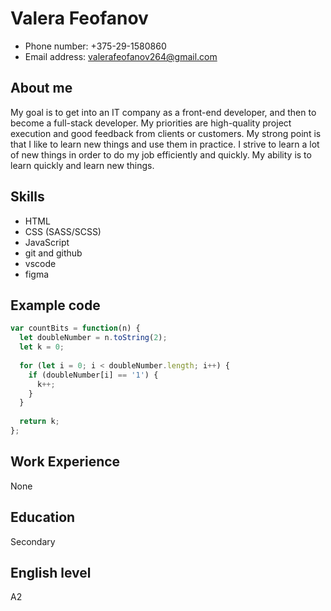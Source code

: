 # Valera Feofanov

* Phone number: +375-29-1580860
* Email address: valerafeofanov264@gmail.com

## About me

My goal is to get into an IT company as a front-end developer, and then to become a full-stack developer. My priorities are high-quality project execution and good feedback from clients or customers. My strong point is that I like to learn new things and use them in practice. I strive to learn a lot of new things in order to do my job efficiently and quickly. My ability is to learn quickly and learn new things.

## Skills

* HTML
* CSS (SASS/SCSS)
* JavaScript
* git and github
* vscode
* figma

## Example code

``` javascript
var countBits = function(n) {
  let doubleNumber = n.toString(2);
  let k = 0;
  
  for (let i = 0; i < doubleNumber.length; i++) {
    if (doubleNumber[i] == '1') {
      k++;
    }
  } 
  
  return k;
};
```

## Work Experience

None

## Education

Secondary

## English level

A2
